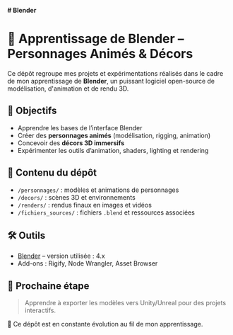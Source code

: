 **# Blender**
# 🎨 Apprentissage de Blender – Personnages Animés & Décors

Ce dépôt regroupe mes projets et expérimentations réalisés dans le cadre de mon apprentissage de **Blender**, un puissant logiciel open-source de modélisation, d'animation et de rendu 3D.

## 🧠 Objectifs

- Apprendre les bases de l’interface Blender
- Créer des **personnages animés** (modélisation, rigging, animation)
- Concevoir des **décors 3D immersifs**
- Expérimenter les outils d’animation, shaders, lighting et rendering

## 📁 Contenu du dépôt

- `/personnages/` : modèles et animations de personnages
- `/decors/` : scènes 3D et environnements
- `/renders/` : rendus finaux en images et vidéos
- `/fichiers_sources/` : fichiers `.blend` et ressources associées

## 🛠️ Outils

- [Blender](https://www.blender.org/) – version utilisée : 4.x
- Add-ons : Rigify, Node Wrangler, Asset Browser

## 🚀 Prochaine étape

> Apprendre à exporter les modèles vers Unity/Unreal pour des projets interactifs.

🔁 Ce dépôt est en constante évolution au fil de mon apprentissage.
